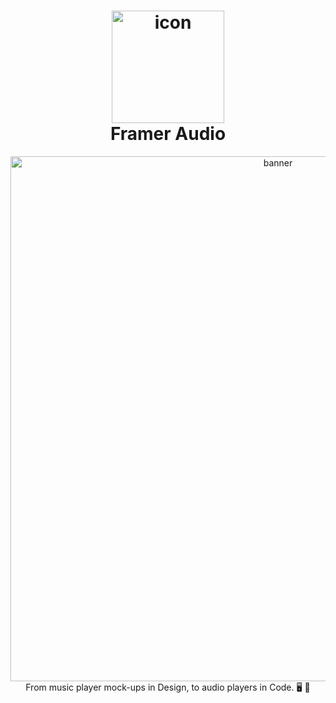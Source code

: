 <h1 align="center">
  <img src="https://cdn-std.dprcdn.net/files/acc_589332/6rZKHB" width="180" alt="icon"><br>
  Framer Audio<br>
</h1>

<p align="center">
  <img src="https://cdn-std.dprcdn.net/files/acc_589332/rWg5bh" width="840" alt="banner"><br>
  From music player mock-ups in Design, to audio players in Code.
  🖥 📱
</p>

